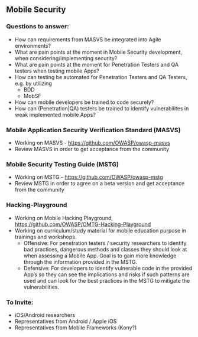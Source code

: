 ## Mobile Security

### Questions to answer:
* How can requirements from MASVS be integrated into Agile environments?
* What are pain points at the moment in Mobile Security development, when considering/implementing security?
* What are pain points at the moment for Penetration Testers and QA testers when testing mobile Apps?
* How can testing be automated for Penetration Testers and QA Testers, e.g. by utilizing
   * BDD
   * MobSF
* How can mobile developers be trained to code securely?
* How can (Penetration|QA) testers be trained to identify vulnerabilites in weak implemented mobile Apps?


###  Mobile Application Security Verification Standard (MASVS)
* Working on MASVS - https://github.com/OWASP/owasp-masvs
* Review MASVS in order to get acceptance from the community


### Mobile Security Testing Guide (MSTG)
* Working on MSTG - https://github.com/OWASP/owasp-mstg
* Review MSTG in order to agree on a beta version and get acceptance from the community


### Hacking-Playground
* Working on Mobile Hacking Playground, https://github.com/OWASP/OMTG-Hacking-Playground
* Working on curriculum/study material for mobile education purpose in trainings and workshops.
   * Offensive: For penetration testers / security researchers to identify bad practices, dangerous methods and classes they should look at when assessing a Mobile App. Goal is to gain more knowledge through the information provided in the MSTG.
   * Defensive: For developers to identify vulnerable code in the provided App’s so they can see the implications and risks if such patterns are used and can look for the best practices in the MSTG to mitigate the vulnerabilities.


### To Invite:
* iOS/Android researchers
* Representatives from Android / Apple iOS
* Representatives from Mobile Frameworks (Kony?)

